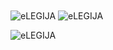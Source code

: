<img align="center" src="https://github-readme-stats.vercel.app/api/top-langs/?username=eLEGIJA&layout=compact&hide=htm&theme=radical" alt="eLEGIJA" />
<img align="center" src="https://github-readme-stats.vercel.app/api?username=eLEGIJA&show_icons=true&theme=radical&bg_color=ffffff&text_color=ffc0cb" alt="eLEGIJA" />
<p align="left"> <img src="https://komarev.com/ghpvc/?username=eLEGIJA" alt="eLEGIJA" /> </p>
